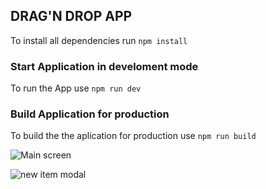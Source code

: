 

## DRAG'N DROP APP

To install all dependencies run `npm install`

### Start Application in develoment mode

To run the App use `npm run dev`

### Build Application for production

To build the the aplication for production use `npm run build`

![Main screen](https://github.com/romidevx/react-drag-drop/src/assets/screenshots/main-screen.jpg?raw=true)

![new item modal](https://github.com/romidevx/react-drag-drop/src/assets/screenshots/new-item-modal.jpg?raw=true)